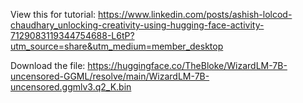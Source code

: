 View this for tutorial: https://www.linkedin.com/posts/ashish-lolcod-chaudhary_unlocking-creativity-using-hugging-face-activity-7129083119344754688-L6tP?utm_source=share&utm_medium=member_desktop


Download the file: https://huggingface.co/TheBloke/WizardLM-7B-uncensored-GGML/resolve/main/WizardLM-7B-uncensored.ggmlv3.q2_K.bin
